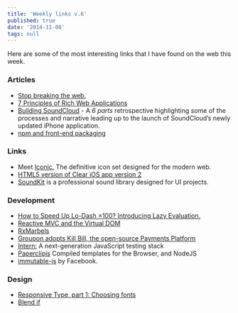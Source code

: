 ```yaml
---
title: 'Weekly links v.6'
published: true
date: '2014-11-08'
tags: null
---
```


Here are some of the most interesting links that I have found on the web this
week.

### Articles

- [Stop breaking the web.](http://ponyfoo.com/articles/stop-breaking-the-web)
- [7 Principles of Rich Web Applications](http://rauchg.com/2014/7-principles-of-rich-web-applications/#server-rendered-pages-are-not-optional)
- [Building SoundCloud](http://www.michaelevensen.com/) - A _6 parts_
  retrospective highlighting some of the processes and narrative leading up to
  the launch of SoundCloud’s newly updated iPhone application.
- [npm and front-end packaging](http://blog.npmjs.org/post/101775448305/npm-and-front-end-packaging)

### Links

- Meet [Iconic.](https://useiconic.com/) The definitive icon set designed for
  the modern web.
- [HTML5 version of Clear iOS app version 2](http://clear.evanyou.me/)
- [SoundKit](https://soundkit.io/) is a professional sound library designed for
  UI projects.

### Development

- [How to Speed Up Lo-Dash ×100? Introducing Lazy Evaluation.](http://filimanjaro.com/blog/2014/introducing-lazy-evaluation/)
- [Reactive MVC and the Virtual DOM](http://futurice.com/blog/reactive-mvc-and-the-virtual-dom)
- [RxMarbels](http://rxmarbles.com/)
- [Groupon adopts Kill Bill, the open-source Payments Platform](https://engineering.groupon.com/2014/misc/groupon-adopts-kill-bill-the-open-source-payments-platform/)
- [Intern:](http://theintern.io/) A next-generation JavaScript testing stack
- [Paperclipjs](http://paperclipjs.com/) Compiled templates for the Browser, and
  NodeJS
- [immutable-js](http://facebook.github.io/immutable-js/) by Facebook.

### Design

- [Responsive Type, part 1: Choosing fonts](http://8gramgorilla.com/responsive-type-part-1-choosing-fonts/)
- [Blend if](http://bjango.com/articles/blendif/)
